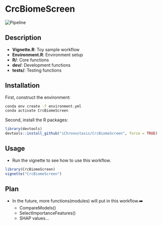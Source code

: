 # CrcBiomeScreen

![Pipeline](https://github.com/user-attachments/assets/5434dac9-5392-4825-884e-06a56d232a1e)

## Description
* **Vignette.R**: Toy sample workflow
* **Environment.R**: Environment setup
* **R/**: Core functions
* **dev/**: Development functions
* **tests/**: Testing functions

## Installation
First, construct the environment:
```bash
conda env create -f environment.yml
conda activate CrcBiomeScreen
```

Second, install the R packages:
```R
library(devtools)
devtools::install_github("iChronostasis/CrcBiomeScreen", force = TRUE)
```

## Usage
 * Run the vignette to see how to use this workflow.
```R
library(CrcBiomeScreen)
vignette("CrcBiomeScreen")
```

## Plan
 * In the future, more functions(modules) will put in this workflow.➡️
   * CompareModels()
   * SelectImportanceFeatures()
   * SHAP values...
